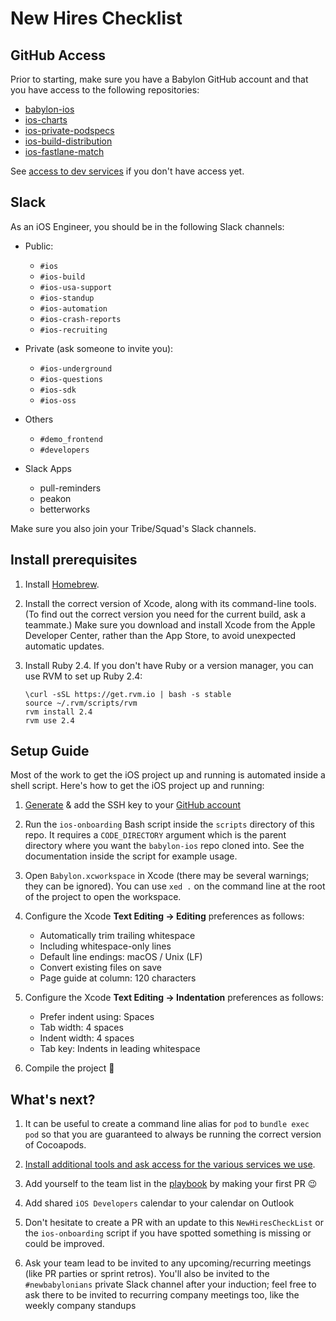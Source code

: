 # New Hires Checklist

## GitHub Access

Prior to starting, make sure you have a Babylon GitHub account and that you have access to the following repositories:

- [babylon-ios](https://github.com/Babylonpartners/babylon-ios)
- [ios-charts](https://github.com/Babylonpartners/ios-charts)
- [ios-private-podspecs](https://github.com/Babylonpartners/ios-private-podspecs)
- [ios-build-distribution](https://github.com/Babylonpartners/ios-build-distribution)
- [ios-fastlane-match](https://github.com/Babylonpartners/ios-fastlane-match)

See [access to dev services](ToolsAndServices.md) if you don't have access yet.

## Slack

As an iOS Engineer, you should be in the following Slack channels:

* Public:
	- `#ios`
	- `#ios-build`
	- `#ios-usa-support`
	- `#ios-standup`
	- `#ios-automation`
	- `#ios-crash-reports`
	- `#ios-recruiting`

* Private (ask someone to invite you):
	- `#ios-underground`
	- `#ios-questions`
	- `#ios-sdk`
	- `#ios-oss`

* Others
	- `#demo_frontend`
	- `#developers`

* Slack Apps
	- pull-reminders
	- peakon
	- betterworks

Make sure you also join your Tribe/Squad's Slack channels.

## Install prerequisites

1. Install [Homebrew](https://brew.sh/).

1. Install the correct version of Xcode, along with its command-line tools. (To
   find out the correct version you need for the current build, ask a
   teammate.) Make sure you download and install Xcode from the Apple Developer
   Center, rather than the App Store, to avoid unexpected automatic updates.

1. Install Ruby 2.4. If you don't have Ruby or a version manager, you can use
   RVM to set up Ruby 2.4:

    ```
    \curl -sSL https://get.rvm.io | bash -s stable
    source ~/.rvm/scripts/rvm
    rvm install 2.4
    rvm use 2.4
    ```

## Setup Guide

Most of the work to get the iOS project up and running is automated inside a
shell script. Here's how to get the iOS project up and running:

1. [Generate](https://help.github.com/en/articles/generating-a-new-ssh-key-and-adding-it-to-the-ssh-agent#generating-a-new-ssh-key) & add the SSH key to your [GitHub account](https://help.github.com/en/articles/adding-a-new-ssh-key-to-your-github-account)

1. Run the `ios-onboarding` Bash script inside the `scripts` directory of this
   repo. It requires a `CODE_DIRECTORY` argument which is the parent directory
   where you want the `babylon-ios` repo cloned into. See the documentation
   inside the script for example usage.

1. Open `Babylon.xcworkspace` in Xcode (there may be several warnings; they can be ignored). You can use `xed .` on the command line at the root of the project to open the workspace.

1. Configure the Xcode **Text Editing -> Editing** preferences as follows:
     - Automatically trim trailing whitespace
     - Including whitespace-only lines
     - Default line endings: macOS / Unix (LF)
     - Convert existing files on save
     - Page guide at column: 120 characters

1. Configure the Xcode **Text Editing -> Indentation** preferences as follows:
     - Prefer indent using: Spaces
     - Tab width: 4 spaces
     - Indent width: 4 spaces
     - Tab key: Indents in leading whitespace

1. Compile the project 🎉

## What's next?

1. It can be useful to create a command line alias for `pod` to `bundle exec pod` so that you are guaranteed to always be running the correct version of Cocoapods.

1. [Install additional tools and ask access for the various services we use](ToolsAndServices.md).

1. Add yourself to the team list in the [playbook](https://github.com/Babylonpartners/ios-playbook) by making your first PR 😉

1. Add shared `iOS Developers` calendar to your calendar on Outlook

1. Don't hesitate to create a PR with an update to this `NewHiresCheckList` or the `ios-onboarding` script if you have spotted something is missing or could be improved.

1. Ask your team lead to be invited to any upcoming/recurring meetings (like PR parties or sprint retros).
   You'll also be invited to the `#newbabylonians` private Slack channel after your induction; feel free to ask there to be invited to recurring company meetings too, like the weekly company standups
